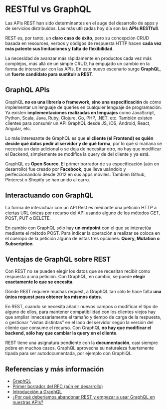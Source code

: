 # RESTful vs GraphQL

Las APIs REST han sido determinantes en el auge del desarrollo de apps y de servicios distribuidos. Las más utilizadas hoy día son las **APIs RESTfull**. 

REST es, por tanto, un **claro caso de éxito**, pero su concepción CRUD basada en resources, verbos y códigos de respuesta HTTP hacen **cada vez más patente sus limitaciones y falta de flexibilidad**.

La necesidad de avanzar más rápidamente en productos cada vez más complejos, más allá de un simple CRUD, ha empujado un cambio en la forma de interactuar con las APIs. En este nuevo escenario surge **GraphQL**, un **fuerte candidato para sustituir a REST**.

## GraphQL APIs

GraphQL **no es una librería o framework, sino una especificación** de cómo implementar un lenguaje de queries en cualquier lenguaje de programación. Ya existen **implementaciones realizadas en lenguajes** como JavaScript, Python, Scala, Java, Ruby, Clojure, Go, PHP, .NET, etc. También existen clientes para consumir un API GraphQL desde JS, iOS, Android, React, Angular, etc.

Lo más interesante de GraphQL es que **el cliente (el Frontend) es quién decide qué datos pedir al servidor y de qué forma**, por lo que si mañana se necesita un dato adicional o se deja de necesitar otro, no hay que modificar el Backend, simplemente se modifica la query de del cliente y ya está.

GraphQL es **Open Source**. El primer borrador de su especificación (aún en desarrollo) fue creado por **Facebook**, que lleva usándolo y perfeccionandolo desde 2012 en sus apps móviles. También Github, Pinterest o Shopify se han unido al carro.


## Interactuando con GraphQL

La forma de interactuar con un API Rest es mediante una petición HTTP a ciertas URL únicas por recurso del API usando alguno de los métodos GET, POST, PUT o DELETE.

En cambio con GraphQL sólo hay **un endpoint** con el que se interactúa mediante el método POST. Para indicar la operación a realizar se coloca en el cueropo de la petición alguna de estas tres opciones: **Query, Mutation o Subscription**.

## Ventajas de GraphQL sobre REST

Con REST no se pueden elegir los datos que se recesitan recibir como respuesta a una petición. Con GraphQL, en cambio, se puede **elegir exactamente lo que se encesita**.

Dónde REST requiere muchas request, a GraphQL tan sólo le hace falta **una única request para obtener los mismos datos**.

En REST, cuando se necesita añadir nuevos campos o modificar el tipo de alguno de ellos, para mantener compatibilidad con los clientes viejos hay que ampliar innecesariamente el tamaño y tiempo de carga de la respuesta, o gestionar “vistas distintas” en el lado del servidor según la versión del cliente que consume el recurso. Con GraphQL **no hay que modificar el backend, sólo hay que cambiar la query en el cliente**.

REST tiene una asignatura pendiente con la **documentación**, casi siempre pobre en muchos casos. GraphQL aprovecha su naturaleza fuertemente tipada para ser autodocumentada, por ejemplo con GraphiQL.

## Referencias y más información

- [GraphQL](http://graphql.org/)
- [Primer borrador del RFC (aún en desarrollo)](http://facebook.github.io/graphql/October2016/)
- [Introducción a GraphQL](https://platzi.com/blog/introduccion-a-graphql/)
- [¿Por qué deberíamos abandonar REST y empezar a usar GraphQL en nuestras APIs?](https://www.genbetadev.com/desarrollo-aplicaciones-moviles/por-que-deberiamos-abandonar-rest-y-empezar-a-usar-graphql-en-nuestras-apis)
